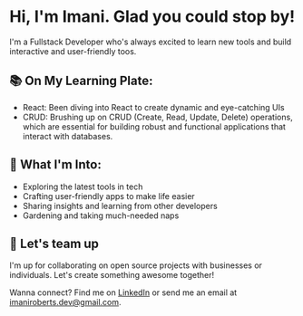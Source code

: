 # Hi, I'm Imani. Glad you could stop by!

I'm a Fullstack Developer who's always excited to learn new tools and build interactive and user-friendly toos.

## 📚 On My Learning Plate:

- React: Been diving into React to create dynamic and eye-catching UIs
- CRUD: Brushing up on CRUD (Create, Read, Update, Delete) operations, which are essential for building robust and functional applications that interact with databases.

## 🌟 What I'm Into:

- Exploring the latest tools in tech
- Crafting user-friendly apps to make life easier
- Sharing insights and learning from other developers
- Gardening and taking much-needed naps

## 🤝 Let's team up
I'm up for collaborating on open source projects with businesses or individuals. Let's create something awesome together!

Wanna connect? Find me on [LinkedIn](https://www.linkedin.com/in/imaniroberts/) or send me an email at imaniroberts.dev@gmail.com.
